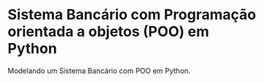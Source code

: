 # Sistema Bancário com Programação orientada a objetos (POO) em Python
Modelando um Sistema Bancário com POO em Python.

